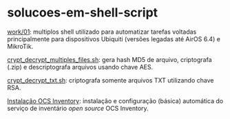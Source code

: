 # solucoes-em-shell-script

[work/01](https://github.com/willyamcts/solucoes-em-shell-script/tree/master/work/01): multiplos shell utilizado para automatizar tarefas voltadas principalmente para dispositivos Ubiquiti (versões legadas até AirOS 6.4) e MikroTik.

[crypt_decrypt_multiples_files.sh](https://github.com/willyamcts/solucoes-em-shell-script/blob/master/crypt_decrypt_multiples_files.sh): gera hash MD5 de arquivo, criptografa (.zip) e descriptografa arquivos usando chave AES.

[crypt_decrypt_txt.sh](https://github.com/willyamcts/solucoes-em-shell-script/blob/master/crypt_decrypt_txt.sh): criptografa somente arquivos TXT utilizando chave RSA.

[Instalação OCS Inventory](https://github.com/willyamcts/OCS-Inventory-server-installer-sh): instalação e configuração (básica) automática do serviço de inventário *open source* OCS Inventory.
